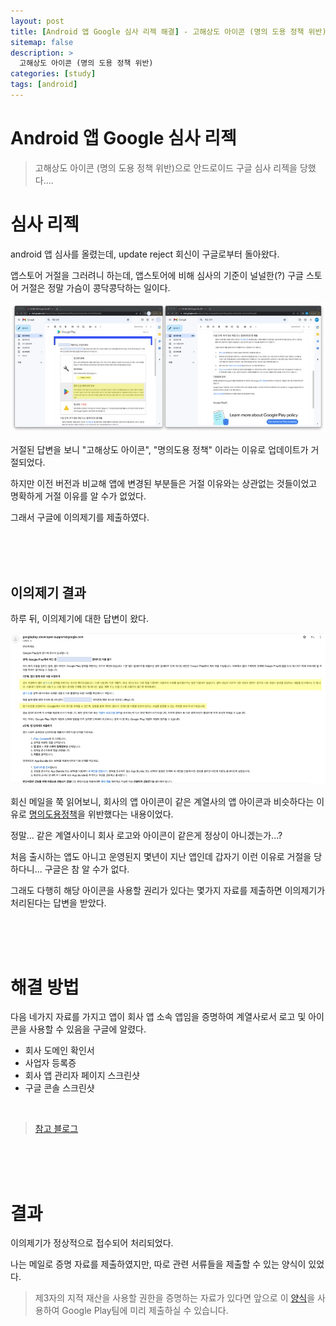 ```yaml
---
layout: post
title: [Android 앱 Google 심사 리젝 해결] - 고해상도 아이콘 (명의 도용 정책 위반)
sitemap: false
description: >
  고해상도 아이콘 (명의 도용 정책 위반)
categories: [study]
tags: [android]
---
```

# Android 앱 Google 심사 리젝

> 고해상도 아이콘 (명의 도용 정책 위반)으로 안드로이드 구글 심사 리젝을 당했다.... 

# 심사 리젝 

android 앱 심사를 올렸는데, update reject 회신이 구글로부터 돌아왔다. 

앱스토어 거절을 그러려니 하는데, 앱스토어에 비해 심사의 기준이 널널한(?) 구글 스토어 거절은 정말 가슴이 콩닥콩닥하는 일이다. 

![](/assets/img/android/reject/2022-09-14-android-rejcet-mail.jpg)

거절된 답변을 보니 "고해상도 아이콘", "명의도용 정책" 이라는 이유로 업데이트가 거절되었다. 

하지만 이전 버전과 비교해 앱에 변경된 부분들은 거절 이유와는 상관없는 것들이었고 명확하게 거절 이유를 알 수가 없었다. 

그래서 구글에 이의제기를 제출하였다.


<br>
<br>
<br>

## 이의제기 결과 

하루 뒤, 이의제기에 대한 답변이 왔다. 

![](/assets/img/android/reject/2022-09-14-android-response-mail.jpg)

회신 메일을 쭉 읽어보니, 회사의 앱 아이콘이 같은 계열사의 앱 아이콘과 비슷하다는 이유로 [명의도용정책](https://support.google.com/googleplay/android-developer/answer/9888374)을 위반했다는 내용이었다.  

정말... 같은 계열사이니 회사 로고와 아이콘이 같은게 정상이 아니겠는가...?

처음 출시하는 앱도 아니고 운영된지 몇년이 지난 앱인데 갑자기 이런 이유로 거절을 당하다니... 구글은 참 알 수가 없다. 

그래도 다행히 해당 아이콘을 사용할 권리가 있다는 몇가지 자료를 제출하면 이의제기가 처리된다는 답변을 받았다. 


<br>
<br>
<br>


# 해결 방법


다음 네가지 자료를 가지고 앱이 회사 앱 소속 앱임을 증명하여 계열사로서 로고 및 아이콘을 사용할 수 있음을 구글에 알렸다. 
- 회사 도메인 확인서
- 사업자 등록증
- 회사 앱 관리자 페이지 스크린샷
- 구글 콘솔 스크린샷

<br>

> [참고 블로그](https://jhdroid.tistory.com/15)

<br>
<br>
<br>

# 결과

이의제기가 정상적으로 접수되어 처리되었다. 

나는 메일로 증명 자료를 제출하였지만, 따로 관련 서류들을 제출할 수 있는 양식이 있었다. 

> 제3자의 지적 재산을 사용할 권한을 증명하는 자료가 있다면 앞으로 이 [양식](https://support.google.com/googleplay/android-developer/answer/6320428)을 사용하여 Google Play팀에 미리 제출하실 수 있습니다. 

<br>
<br>
<br>






